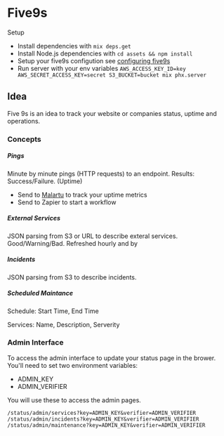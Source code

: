 # Five9s

Setup

  * Install dependencies with `mix deps.get`
  * Install Node.js dependencies with `cd assets && npm install`
  * Setup your five9s configution see [configuring five9s](https://github.com/davidrichey/five9s/wiki/Confirguration)
  * Run server with your env variables `AWS_ACCESS_KEY_ID=key AWS_SECRET_ACCESS_KEY=secret S3_BUCKET=bucket mix phx.server`
 

## Idea
Five 9s is an idea to track your website or companies status, uptime and operations.

### Concepts

##### Pings
Minute by minute pings (HTTP requests) to an endpoint. Results: Success/Failure. (Uptime)

  * Send to [Malartu](https://www.malartu.co) to track your uptime metrics
  * Send to Zapier to start a workflow

##### External Services
JSON parsing from S3 or URL to describe exteral services. Good/Warning/Bad. Refreshed hourly and by

##### Incidents
JSON parsing from S3 to describe incidents.

##### Scheduled Maintance
Schedule: Start Time, End Time

Services: Name, Description, Serverity


### Admin Interface

To access the admin interface to update your status page in the brower. You'll need to set two environment variables:

* ADMIN_KEY
* ADMIN_VERIFIER

You will use these to access the admin pages.

```
/status/admin/services?key=ADMIN_KEY&verifier=ADMIN_VERIFIER
/status/admin/incidents?key=ADMIN_KEY&verifier=ADMIN_VERIFIER
/status/admin/maintenance?key=ADMIN_KEY&verifier=ADMIN_VERIFIER
```
